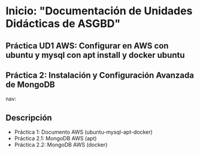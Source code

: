 
# Inicio: "Documentación de Unidades Didácticas de ASGBD"

## Práctica UD1 AWS: Configurar en AWS con ubuntu y mysql con apt install y docker ubuntu

## Práctica 2: Instalación y Configuración Avanzada de MongoDB

nav:

## Descripción

* Práctica   1: Documento AWS (ubuntu-mysql-apt-docker)
* Práctica 2.1: MongoDB   AWS (apt)
* Práctica 2.2: MongoDB   AWS (docker)

